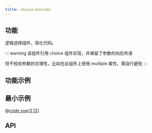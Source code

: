 ```yaml
---
title: choice-boolean
---
```


## 功能

逻辑选择组件，简化代码。

::: warning
该组件引用 choice 组件实现，并保留了参数的向后传递

但不校验参数的合理性，比如在此组件上使用 multiple 属性，需自行避免
:::

## 功能示例

<Example />

## 最小示例

<Simple />

@[code vue{3,12}](@/components/choice-boolean/docs/simple.vue)

## API

<Usage />

<script setup>
import Example from "@/components/choice-boolean/docs/example.vue";
import Simple from "@/components/choice-boolean/docs/simple.vue";
import Usage from "@/components/choice-boolean/docs/usage.vue";
</script>